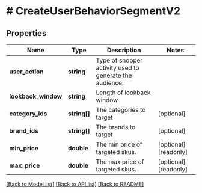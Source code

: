 # # CreateUserBehaviorSegmentV2

## Properties

Name | Type | Description | Notes
------------ | ------------- | ------------- | -------------
**user_action** | **string** | Type of shopper activity used to generate the audience. |
**lookback_window** | **string** | Length of lookback window |
**category_ids** | **string[]** | The categories to target | [optional]
**brand_ids** | **string[]** | The brands to target | [optional]
**min_price** | **double** | The min price of targeted skus. | [optional] [readonly]
**max_price** | **double** | The max price of targeted skus. | [optional] [readonly]

[[Back to Model list]](../../README.md#models) [[Back to API list]](../../README.md#endpoints) [[Back to README]](../../README.md)
